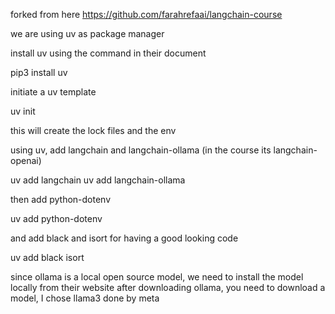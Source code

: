 forked from here https://github.com/farahrefaai/langchain-course


we are using uv as package manager

install uv using the command in their document

pip3 install uv

initiate a uv template

uv init

this will create the lock files and the env

using uv, add langchain and langchain-ollama (in the course its langchain-openai)

uv add langchain
uv add langchain-ollama


then add python-dotenv

uv add python-dotenv


and add black and isort for having a good looking code

uv add black isort


since ollama is a local open source model, we need to install the model locally from their website
after downloading ollama, you need to download a model, I chose llama3 done by meta
